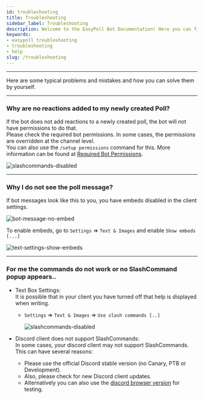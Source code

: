 ```yaml
---
id: troubleshooting
title: Troubleshooting
sidebar_label: Troubleshooting
description: Welcome to the EasyPoll Bot Documentation! Here you can find a lot of useful information.
keywords:
- easypoll troubleshooting
- troubleshooting
- help
slug: /troubleshooting
---
```


---

Here are some typical problems and mistakes and how you can solve them by yourself.

---

### Why are no reactions added to my newly created Poll?
If the bot does not add reactions to a newly created poll, the bot will not have permissions to do that.  
Please check the required bot permissions. In some cases, the permissions are overridden at the channel level.  
You can also use the `/setup permissions` command for this. More information can be found at [Required Bot Permissions](/permissions/required-bot-permissions.md).

![slashcommands-disabled](/images/troubleshooting/setup-permissions.png)

---

### Why I do not see the poll message?
If bot messages look like this to you, you have embeds disabled in the client settings.

![bot-message-no-embed](/images/troubleshooting/bot-message-no-embed.png)

To enable embeds, go to `Settings` => `Text & Images` and enable `Show embeds [...]`

![text-settings-show-embeds](/images/troubleshooting/text-settings-show-embeds.png)

---

### For me the commands do not work or no SlashCommand popup appears..
- Text Box Settings:  
  It is possible that in your client you have turned off that help is displayed when writing.
  - `Settings` => `Text & Images` => `Use slash commands [..]`

    ![slashcommands-disabled](/images/troubleshooting/slashcommands-disabled.png)

- Discord client does not support SlashCommands:  
  In some cases, your discord client may not support SlashCommands. This can have several reasons:
  - Please use the official Discord stable version (no Canary, PTB or Development).
  - Also, please check for new Discord client updates.
  - Alternatively you can also use the [discord browser version](https://discord.com/app) for testing.